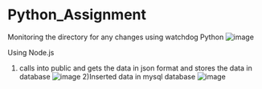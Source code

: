 # Python_Assignment
Monitoring the directory for any changes using watchdog Python
![image](https://user-images.githubusercontent.com/31139590/112936990-71eb9400-9144-11eb-9d54-cd06c26879bb.png)

Using Node.js
1) calls into public and gets the data in json format and stores the data in database
![image](https://user-images.githubusercontent.com/31139590/112937286-0524c980-9145-11eb-8039-ce6eacd345e0.png)
2)Inserted data in mysql database
![image](https://user-images.githubusercontent.com/31139590/112937345-1cfc4d80-9145-11eb-9da6-51e125a9437b.png)

